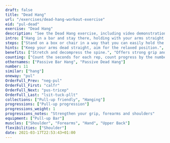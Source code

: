 ```yaml
---
draft: false
title: "Dead Hang"
url: "/exercises/dead-hang-workout-exercise"
eid: "pul-dead"
exercise: "Dead Hang"
description: "See the Dead Hang exercise, including video demonstration, instructions on how-to perform, benefits, activated body parts and related exercises."
intro: ["Hang in a bar and stay there, holding with your arms straight. This is the Dead Hand.", "Stretching all upper body is refreshing, and the exercise will help your shoulders, forearms and grip capacity. Keep your core relaxed, this is the main difference to the Active Hang."]
steps: ["Stand on a box or chair in a way that you can easily hold the bar.", "Hold the bar with your hands facing away from you, overhand grip.", "Move your feet of the chair and suspend yourself.", "Keep your arms straight, in a relaxed position.", "Hold for a given amount of time. Count the seconds.", "Slowly step in the chair where you started and release your arms."]
hints: ["Keep your arms dead straight, aim for the relaxed position.", "Stay still, avoid balancing.", "Stop before exhaustion, better repeat than exhaust."]
benefits: ["Stretch and decompress the spine.", "Offers strong grip and forearm gains.", "Stretch the upper body.", "relieve shoulder pain.", "increase range of motion of the shoulder.", "Posture."]
counting: ["Count the seconds for each rep, count progress by the number of consecutive seconds.", "Define an amount of time in minutes, accumulated, to hang in a given period (day, week or weekend)", "Hang a little every time you pass near a suitable bar.", "You should do 3 to 5 attempts with 30+ seconds each. Slowly increase this time."]
othernames: ["Passive Bar Hang", "Passive Dead Hang"]
number: 11
similar: ["hang"]
oneway: "pul"
OrderFull_Prev: "neg-pul"
OrderFull_First: "calfr"
OrderFull_Next: "pus-tricep"
OrderFull_Last: "lsit-tuck-pllt"
collections: ["Pull-up friendly", "Hanging"]
progressions: ["Pull-up progression"]
progressions_weight: 1
progressions_notes: "Strengthen your grip, forearms and shoulders"
equipment: ["Pull-up Bar"]
muscles: ["Shoulder", "Forearms", "Hand", "Upper Back"]
flexibilities: ["Shoulder"]
date: 2021-03-17T22:53:43+01:00
---
```

